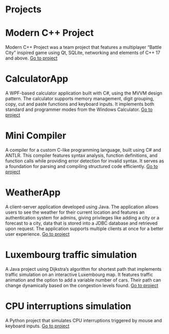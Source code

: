 # Projects

# Modern C++ Project
Modern C++ Project was a team project that features a multiplayer “Battle City” inspired game using Qt, SQLite, networking and elements of C++ 17 and above.
[Go to project](https://github.com/Oana-Sebastian/TEAM-S.T.A.R.-ModernC-Project.git)

# CalculatorApp
 A WPF-based calculator application built with C#, using the MVVM design pattern. The calculator supports memory management, digit grouping, copy, cut and paste functions and keyboard inputs. It implements both standard and programmer modes from the Windows Calculator.
 [Go to project](https://github.com/Oana-Sebastian/CalculatorApp.git)

 # Mini Compiler
 A compiler for a custom C-like programming language, built using C# and ANTLR. This compiler features syntax analysis, function definitions, and function calls while providing error detection for invalid syntax. It serves as a foundation for parsing and compiling structured code efficiently.
 [Go to project](https://github.com/Oana-Sebastian/Mini-Compiler.git)

 # WeatherApp
 A client-server application developed using Java. The application allows users to see the weather for their current location and features an authentication system for admins, giving privileges like adding a city or a forecast to a city, data that is stored into a JDBC database and retrieved upon request. The application supports multiple clients at once for a better user experience. 
 [Go to project](https://github.com/Oana-Sebastian/WeatherAppClientServer.git)

 # Luxembourg traffic simulation
 A Java project using Dijkstra’s algorithm for shortest path that implements traffic simulation on an interactive Luxembourg map. It features traffic animation and the option to add a variable number of cars. Their path can change dynamically based on the congestion levels found.
[Go to project](https://github.com/Oana-Sebastian/Luxembourg-traffic-simulation.git)

 # CPU interruptions simulation
 A Python project that simulates CPU interruptions triggered by mouse and keyboard inputs. 
[Go to project](https://github.com/Oana-Sebastian/CPU-Interruptions.git)
